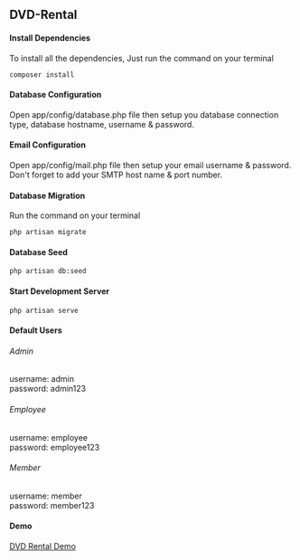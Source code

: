## DVD-Rental


#### Install Dependencies

To install all the dependencies, Just run the command on your terminal

```
composer install
```

#### Database Configuration

Open app/config/database.php file then setup you database connection type, database hostname, username & password.

#### Email Configuration

Open app/config/mail.php file then setup your email username & password. Don't forget to add your SMTP host name & port number.

#### Database Migration
Run the command on your terminal

```
php artisan migrate
```

#### Database Seed

```
php artisan db:seed
```

#### Start Development Server

```
php artisan serve
```

#### Default Users

###### Admin

username: admin <br />
password: admin123

###### Employee

username: employee <br />
password: employee123

###### Member

username: member <br />
password: member123


#### Demo

[DVD Rental Demo](http://dvdrental.iftekhersunny.com)
